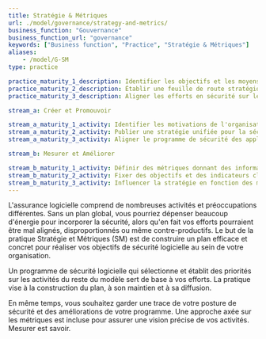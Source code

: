 ```yaml
---
title: Stratégie & Métriques
url: ./model/governance/strategy-and-metrics/
business_function: "Gouvernance"
business_function_url: "governance"
keywords: ["Business function", "Practice", "Stratégie & Métriques"]
aliases:
    - /model/G-SM
type: practice

practice_maturity_1_description: Identifier les objectifs et les moyens de mesurer l'efficacité du programme de sécurité.
practice_maturity_2_description: Établir une feuille de route stratégique unifiée pour la sécurité des logiciels au sein de l'organisation.
practice_maturity_3_description: Aligner les efforts en sécurité sur les indicateurs organisationnels pertinents et la valeur des actifs.

stream_a: Créer et Promouvoir

stream_a_maturity_1_activity: Identifier les motivations de l'organisation en ce qui concerne la tolérance au risque.
stream_a_maturity_2_activity: Publier une stratégie unifiée pour la sécurité des applications.
stream_a_maturity_3_activity: Aligner le programme de sécurité des applications pour soutenir la croissance de l’entreprise.

stream_b: Mesurer et Améliorer

stream_b_maturity_1_activity: Définir des métriques donnant des informations sur l'efficacité et la mise en œuvre du Programme de Sécurité Applicative.
stream_b_maturity_2_activity: Fixer des objectifs et des indicateurs clés de performance pour mesurer l’efficacité du programme.
stream_b_maturity_3_activity: Influencer la stratégie en fonction des métriques et des besoins organisationnels.
---
```


L'assurance logicielle comprend de nombreuses activités et préoccupations différentes. Sans un plan global, vous pourriez dépenser beaucoup d'énergie pour incorporer la sécurité, alors qu'en fait vos efforts pourraient être mal alignés, disproportionnés ou même contre-productifs. Le but de la pratique Stratégie et Métriques (SM) est de construire un plan efficace et concret pour réaliser vos objectifs de sécurité logicielle au sein de votre organisation.

Un programme de sécurité logicielle qui sélectionne et établit des priorités sur les activités du reste du modèle sert de base à vos efforts. La pratique vise à la construction du plan, à son maintien et à sa diffusion.

En même temps, vous souhaitez garder une trace de votre posture de sécurité et des améliorations de votre programme. Une approche axée sur les métriques est incluse pour assurer une vision précise de vos activités. Mesurer est savoir.

